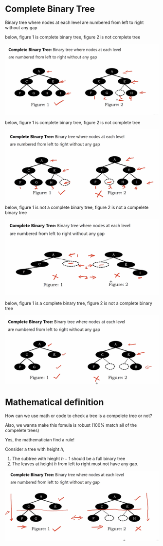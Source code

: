 # Complete Binary Tree

Binary tree where nodes at each level are numbered from left to right without any gap

below, figure 1 is complete binary tree, figure 2 is not complete tree

<img src='../asserts/153_1.png'></img>

below, figure 1 is complete binary tree, figure 2 is not complete tree

<img src='../asserts/153_2.png'></img>

below, figure 1 is not a complete binary tree, figure 2 is not a compelete binary tree

<img src='../asserts/153_3.png'></img>

below, figure 1 is a complete binary tree, figure 2 is not a complete binary tree

<img src='../asserts/153_4.png'></img>

# Mathematical definition

How can we use math or code to check a tree is a compelete tree or not?

Also, we wanna make this fomula is robust (100%  match all of the compelete trees)

Yes, the mathematician find a rule!

Consider a tree with height $h$, 

1. The subtree with hieght $h-1$ should be a full binary tree
2. The leaves at height $h$ from left to right must not have any gap.

<img src='../asserts/153_5.png'></img>

